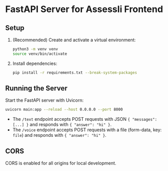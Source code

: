 # FastAPI Server for Assessli Frontend

## Setup

1. (Recommended) Create and activate a virtual environment:
   ```bash
   python3 -m venv venv
   source venv/bin/activate
   ```

2. Install dependencies:
   ```bash
   pip install -r requirements.txt --break-system-packages
   ```

## Running the Server

Start the FastAPI server with Uvicorn:

```bash
uvicorn main:app --reload --host 0.0.0.0 --port 8000
```

- The `/text` endpoint accepts POST requests with JSON `{ "messages": [...] }` and responds with `{ "answer": "hi" }`.
- The `/voice` endpoint accepts POST requests with a file (form-data, key: `file`) and responds with `{ "answer": "hi" }`.

## CORS
CORS is enabled for all origins for local development. 